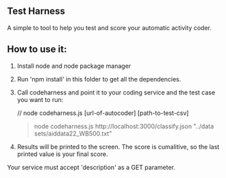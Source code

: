 ## Test Harness

A simple to tool to help you test and score your automatic activity coder.

## How to use it:

1. Install node and node package manager
2. Run 'npm install' in this folder to get all the dependencies.
3. Call codeharness and point it to your coding service and the test case you want to run:

	// node codeharness.js [url-of-autocoder] [path-to-test-csv]
	> node codeharness.js http://localhost:3000/classify.json "../data sets/aiddata22_WB500.txt"

4. Results will be printed to the screen. The score is cumalitive, so the last printed value is your final score.

Your service must accept 'description' as a GET parameter.
